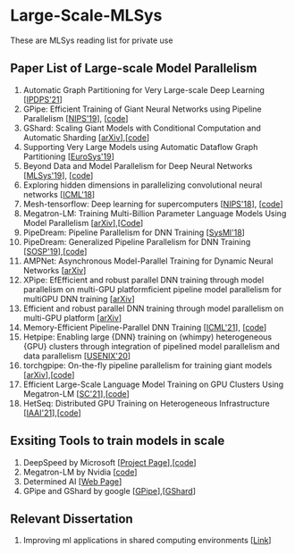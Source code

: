 # Large-Scale-MLSys
These are MLSys reading list for private use

## Paper List of Large-scale Model Parallelism
1. Automatic Graph Partitioning for Very Large-scale Deep Learning [[IPDPS'21](https://arxiv.org/abs/2103.16063)]
2. GPipe: Efficient Training of Giant Neural Networks using Pipeline Parallelism [[NIPS'19](https://proceedings.neurips.cc/paper/2019/file/093f65e080a295f8076b1c5722a46aa2-Paper.pdf)], [[code](https://github.com/tensorflow/lingvo/blob/master/lingvo/core/gpipe.py)]
3. GShard: Scaling Giant Models with Conditional Computation and Automatic Sharding [[arXiv](https://arxiv.org/abs/2006.16668)],[[code](https://github.com/tensorflow/lingvo/tree/master/lingvo/tasks/lm)]
4. Supporting Very Large Models using Automatic Dataflow Graph Partitioning [[EuroSys'19](http://web.eecs.umich.edu/~mosharaf/Readings/Tofu.pdf)]
5. Beyond Data and Model Parallelism for Deep Neural Networks [[MLSys'19](https://proceedings.mlsys.org/paper/2019/hash/c74d97b01eae257e44aa9d5bade97baf-Abstract.html)], [[code](https://github.com/flexflow/FlexFlow)]
6. Exploring hidden dimensions in parallelizing convolutional neural networks [[ICML'18](https://arxiv.org/abs/1802.04924)]
7. Mesh-tensorflow: Deep learning for supercomputers [[NIPS'18](https://papers.nips.cc/paper/2018/file/3a37abdeefe1dab1b30f7c5c7e581b93-Paper.pdf)], [[code](https://github.com/tensorflow/mesh)]
8. Megatron-LM: Training Multi-Billion Parameter Language Models Using Model Parallelism [[arXiv](https://arxiv.org/abs/1909.08053)],[[Code](https://github.com/NVIDIA/Megatron-LM)]
9. PipeDream: Pipeline Parallelism for DNN Training [[SysMl'18](https://aaronharlap.github.io//papers/pipedream-full.pdf)]
10. PipeDream: Generalized Pipeline Parallelism for DNN Training [[SOSP'19](https://www.microsoft.com/en-us/research/publication/pipedream-generalized-pipeline-parallelism-for-dnn-training/)],[[code](https://github.com/msr-fiddle/pipedream/)]
11. AMPNet: Asynchronous Model-Parallel Training for Dynamic Neural Networks [[arXiv](https://arxiv.org/pdf/1705.09786.pdf)]
12. XPipe: EfEfficient and robust parallel DNN training through model parallelism on multi-GPU platformficient pipeline model parallelism for multiGPU DNN training [[arXiv](https://arxiv.org/abs/1911.04610)]
13. Efficient and robust parallel DNN training through model parallelism on multi-GPU platform [[arXiv](https://arxiv.org/abs/1809.02839)]
14. Memory-Efficient Pipeline-Parallel DNN Training [[ICML'21](https://arxiv.org/abs/2006.09503)], [[code](https://github.com/msr-fiddle/pipedream/)]
15. Hetpipe: Enabling large {DNN} training on (whimpy) heterogeneous {GPU} clusters through integration of pipelined model parallelism and data parallelism [[USENIX'20](https://www.usenix.org/conference/atc20/presentation/park)]
16. torchgpipe: On-the-fly pipeline parallelism for training giant models [[arXiv](https://arxiv.org/abs/2004.09910)],[[code](https://github.com/kakaobrain/torchgpipe)]
17. Efficient Large-Scale Language Model Training on GPU Clusters Using Megatron-LM [[SC'21](https://arxiv.org/abs/2104.04473)],[[code](https://github.com/NVIDIA/Megatron-LM)]
18. HetSeq: Distributed GPU Training on Heterogeneous Infrastructure [[IAAI'21](https://arxiv.org/abs/2009.14783)],[[code](https://github.com/yifding/hetseq)]

## Exsiting Tools to train models in scale
1. DeepSpeed by Microsoft [[Project Page](https://www.microsoft.com/en-us/research/blog/deepspeed-accelerating-large-scale-model-inference-and-training-via-system-optimizations-and-compression/)],[[code](https://github.com/microsoft/DeepSpeed)]
2. Megatron-LM by Nvidia [[code](https://github.com/NVIDIA/Megatron-LM)]
3. Determined AI [[Web Page](https://www.determined.ai/)]
4. GPipe and GShard by google [[GPipe](https://github.com/tensorflow/lingvo/blob/master/lingvo/core/gpipe.py)],[[GShard](https://github.com/tensorflow/lingvo/tree/master/lingvo/tasks/lm)]

## Relevant Dissertation
1. Improving ml applications in shared computing environments [[Link](https://aaronharlap.github.io//papers/aharlap_dissertation.pdf)]








